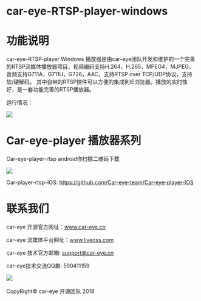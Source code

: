 # car-eye-RTSP-player-windows

# 功能说明

car-eye-RTSP-player Windows 播放器是由car-eye团队开发和维护的一个完善的RTSP流媒体播放器项目，视频编码支持H.264，H.265，MPEG4，MJPEG，音频支持G711A，G711U，G726，AAC，支持RTSP over TCP/UDP协议，支持软/硬解码。
其中自带的RTSP控件可以方便的集成到IE浏览器。播放的实时性好，是一套功能完善的RTSP播放器。

运行情况：

![](https://github.com/Car-eye-team/Car-eye-RTSP-player-windows/blob/master/windows/%E6%8E%A7%E4%BB%B6.png)


# Car-eye-player 播放器系列

Car-eye-player-rtsp android你扫描二维码下载


![](https://github.com/Car-eye-team/Car-eye-RTSP-player-windows/blob/master/windows/android%20RTSP-%E6%92%AD%E6%94%BE%E5%99%A8%20%E4%BA%8C%E7%BB%B4%E7%A0%81.png)

Car-player-rtsp-IOS: https://github.com/Car-eye-team/Car-eye-player-IOS


# 联系我们

car-eye 开源官方网址：www.car-eye.cn    

car-eye 流媒体平台网址：www.liveoss.com  

car-eye 技术官方邮箱: support@car-eye.cn

car-eye技术交流QQ群: 590411159        

![](https://github.com/Car-eye-team/Car-eye-server/blob/master/car-server/doc/QQ.jpg)  


CopyRight©  car-eye 开源团队 2018

